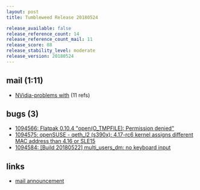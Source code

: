 ```yaml
---
layout: post
title: Tumbleweed Release 20180524

release_available: false
release_reference_count: 14
release_reference_count_mail: 11
release_score: 88
release_stability_level: moderate
release_version: 20180524
---
```


## mail (1:11)

- [NVidia-problems with](https://lists.opensuse.org/opensuse-factory/2018-05/msg00407.html) (11 refs)

## bugs (3)

<!--more-->

- [1094566: Flatpak 0.10.4 "open(O_TMPFILE): Permission denied"](https://bugzilla.opensuse.org/show_bug.cgi?id=1094566)
- [1094575: openSUSE - qeth_l2 (s390x): 4.17-rc6 kernel assigns different MAC address than 4.16 or SLE15](https://bugzilla.opensuse.org/show_bug.cgi?id=1094575)
- [1094584: [Build 20180522] multi_users_dm: no keyboard input](https://bugzilla.opensuse.org/show_bug.cgi?id=1094584)



## links

- [mail announcement](https://lists.opensuse.org/opensuse-factory/2018-05/msg00393.html)
